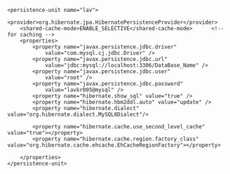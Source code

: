 <persistence xmlns="http://xmlns.jcp.org/xml/ns/persistence"
	xmlns:xsi="http://www.w3.org/2001/XMLSchema-instance"
	xsi:schemaLocation="http://xmlns.jcp.org/xml/ns/persistence
  http://xmlns.jcp.org/xml/ns/persistence/persistence_2_1.xsd"
	version="2.1">

	<persistence-unit name="lav">
		<provider>org.hibernate.jpa.HibernatePersistenceProvider</provider>
		<shared-cache-mode>ENABLE_SELECTIVE</shared-cache-mode>      <!-- for caching -->  
		<properties>
			<property name="javax.persistence.jdbc.driver"
				value="com.mysql.cj.jdbc.Driver" />
			<property name="javax.persistence.jdbc.url"
				value="jdbc:mysql://localhost:3306/DataBase_Name" />
			<property name="javax.persistence.jdbc.user"
				value="root" />
			<property name="javax.persistence.jdbc.password"
				value="lavkr005@mysql" />
			<property name="hibernate.show_sql" value="true" />
			<property name="hibernate.hbm2ddl.auto" value="update" />
			<property name="hibernate.dialect" value="org.hibernate.dialect.MySQL8Dialect"/>

<!-- for caching --> 
			<property name="hibernate.cache.use_second_level_cache" value="true"></property>
			<property name="hibernate.cache.region.factory_class" value="org.hibernate.cache.ehcache.EhCacheRegionFactory"></property>
  			
		</properties>
	</persistence-unit>
</persistence>
